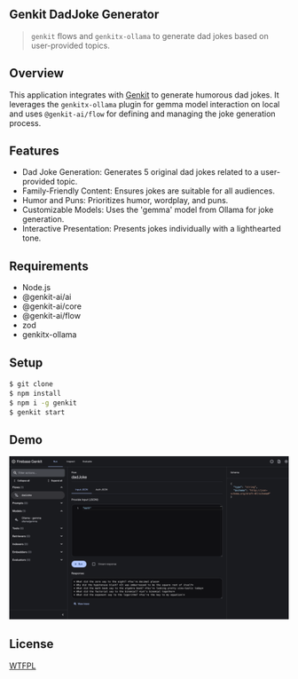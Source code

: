 ## Genkit DadJoke Generator
> `genkit` flows and `genkitx-ollama` to generate dad jokes based on user-provided topics.


## Overview 

This application integrates with [Genkit](https://firebase.google.com/docs/genkit) to generate humorous dad jokes. It leverages the `genkitx-ollama` plugin for gemma model interaction on local and uses `@genkit-ai/flow` for defining and managing the joke generation process.

## Features
* Dad Joke Generation: Generates 5 original dad jokes related to a user-provided topic.
* Family-Friendly Content: Ensures jokes are suitable for all audiences.
* Humor and Puns: Prioritizes humor, wordplay, and puns.
* Customizable Models: Uses the 'gemma' model from Ollama for joke generation.
* Interactive Presentation: Presents jokes individually with a lighthearted tone.

## Requirements
* Node.js
* @genkit-ai/ai
* @genkit-ai/core
* @genkit-ai/flow
* zod
* genkitx-ollama

## Setup 

```sh
$ git clone 
$ npm install
$ npm i -g genkit 
$ genkit start
```

## Demo

![](/genkit-demo.png)

## License
[WTFPL](https://en.wikipedia.org/wiki/WTFPL)
